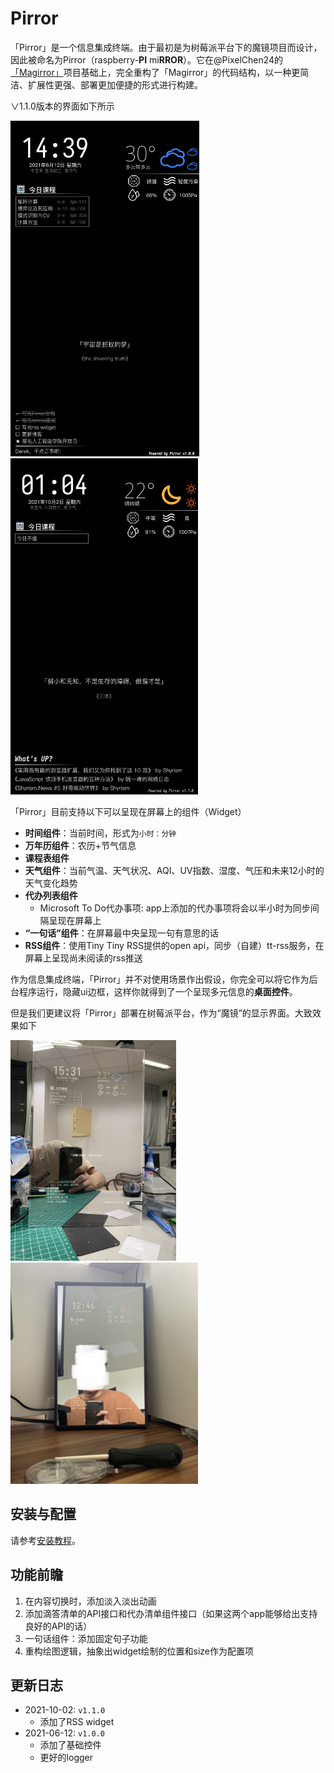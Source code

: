 # Pirror
「Pirror」是一个信息集成终端。由于最初是为树莓派平台下的魔镜项目而设计，因此被命名为Pirror（raspberry-**PI** mi**RROR**）。它在@PixelChen24的[「Magirror」](https://github.com/PixelChen24/Magirror)项目基础上，完全重构了「Magirror」的代码结构，以一种更简洁、扩展性更强、部署更加便捷的形式进行构建。

∨1.1.0版本的界面如下所示

<p float="middle">
  <img src="docs/img/v1_demo.png" width="302" />
  <img src="docs/img/v1.1_demo.png" width="300" />
</p>

「Pirror」目前支持以下可以呈现在屏幕上的组件（Widget）
+ **时间组件**：当前时间，形式为`小时：分钟`
+ **万年历组件**：农历+节气信息
+ **课程表组件**
+ **天气组件**：当前气温、天气状况、AQI、UV指数、湿度、气压和未来12小时的天气变化趋势
+ **代办列表组件**
  + Microsoft To Do代办事项: app上添加的代办事项将会以半小时为同步间隔呈现在屏幕上
+ **“一句话”组件**：在屏幕最中央呈现一句有意思的话
+ **RSS组件**：使用Tiny Tiny RSS提供的open api，同步（自建）tt-rss服务，在屏幕上呈现尚未阅读的rss推送

作为信息集成终端，「Pirror」并不对使用场景作出假设，你完全可以将它作为后台程序运行，隐藏ui边框，这样你就得到了一个呈现多元信息的**桌面控件**。

但是我们更建议将「Pirror」部署在树莓派平台，作为“魔镜”的显示界面。大致效果如下
<p float="middle">
  <img src="docs/img/demo1.jpg" width="265" />
  <img src="docs/img/demo3.png" width="300" />
</p>

## 安装与配置
请参考[安装教程](docs/tutorial.md)。

## 功能前瞻
1. 在内容切换时，添加淡入淡出动画
2. 添加滴答清单的API接口和代办清单组件接口（如果这两个app能够给出支持良好的API的话）
3. 一句话组件：添加固定句子功能
4. 重构绘图逻辑，抽象出widget绘制的位置和size作为配置项

## 更新日志
+ 2021-10-02: `v1.1.0`
  + 添加了RSS widget
+ 2021-06-12: `v1.0.0`
  + 添加了基础控件
  + 更好的logger
